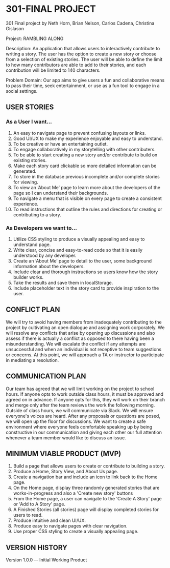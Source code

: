 # 301-FINAL PROJECT
301 Final project by Neth Horn, Brian Nelson, Carlos Cadena, Christina Gislason

Project: RAMBLING ALONG 

Description: An application that allows users to interactively contribute to writing a story. The user has the option to create a new story or choose from a selection of existing stories. The user will be able to define the limit to how many contributors are able to add to their stories, and each contribution will be limited to 140 characters.

Problem Domain: Our app aims to give users a fun and collaborative means to pass their time, seek entertainment, or use as a fun tool to engage in a social settings. 
## USER STORIES
### As a User I want...
1. An easy to navigate page to prevent confusing layouts or links.
2. Good UI/UX to make my experience enjoyable and easy to understand. 
3. To be creative or have an entertaining outlet.
4. To engage collaboratively in my storytelling with other contributers.
5. To be able to start creating a new story and/or contribute to build on existing stories.
6. Make each story card clickable so more detailed information can be generated.
7. To store in the database previous incomplete and/or complete stories for viewing. 
8. To view an ‘About Me’ page to learn more about the developers of the page so I can understand their backgrounds. 
9. To navigate a menu that is visible on every page to create a consistent experience.
10. To read instructions that outline the rules and directions for creating or contributing to a story. 
### As Developers we want to...
1. Utilize CSS styling to produce a visually appealing and easy to understand page. 
2. Write clear, concise and easy-to-read code so that it is easily understood by any developer. 
3. Create an ‘About Me’ page to detail to the user, some background information about the developers. 
4. Include clear and thorough instructions so users know how the story builder works. 
5. Take the results and save them in localStorage.
6. Include placeholder text in the story card to provide inspiration to the user.  
<!--  [Stretch Goals]
1. Creating our own story starter sentences
2. Implement regex to limit use certain words from being used.
3. -->
## CONFLICT PLAN
We will try to avoid having members from inadequately contributing to the project by cultivating an open dialogue and assigning work corporately.
We will resolve any conflicts that arise by opening up discussions and also assess if there is actually a conflict as opposed to there having been a misunderstanding.
We will escalate the conflict if any attempts are unsuccessful and when an individual is not receptive to team suggestions or concerns. At this point, we will approach a TA or instructor to participate in mediating a resolution.
## COMMUNICATION PLAN
Our team has agreed that we will limit working on the project to school hours. If anyone opts to work outside class hours, it must be approved and agreed on in advance. If anyone opts for this, they will work on their branch and merge only after the team reviews the work the following morning. Outside of class hours, we will communicate via Slack. 
We will ensure everyone's voices are heard. After any proposals or questions are posed, we will open up the floor for   discussions. 
We want to create a safe environment where everyone feels comfortable speaking up by being constructive in our communication and giving each other our full attention whenever a team member would like to discuss an issue.
## MINIMUM VIABLE PRODUCT (MVP)
1. Build a page that allows users to create or contribute to building a story. 
2. Produce a Home, Story View, and About Us page.
3. Create a navigation bar and include an icon to link back to the Home page.
4. On the Home page, display three randomly generated stories that are works-in-progress and also a 'Create new story' buttons
5. From the Home page, a user can navigate to the 'Create A Story' page or 'Add to A Story' page. 
6. A Finished Stories (all stories) page will display completed stories for users to read.
7. Produce intuitive and clean UI/UX.
8. Produce easy to navigate pages with clear navigation.
9. Use proper CSS styling to create a visually appealing page.
## VERSION HISTORY
Version 1.0.0 -- Initial Working Product